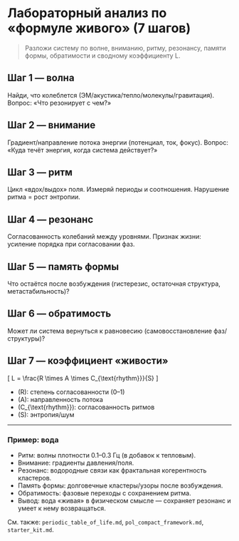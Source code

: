 # Лабораторный анализ по «формуле живого» (7 шагов)

> Разложи систему по волне, вниманию, ритму, резонансу, памяти формы, обратимости и сводному коэффициенту L.

## Шаг 1 — волна
Найди, что колеблется (ЭМ/акустика/тепло/молекулы/гравитация). Вопрос: «Что резонирует с чем?»

## Шаг 2 — внимание
Градиент/направление потока энергии (потенциал, ток, фокус). Вопрос: «Куда течёт энергия, когда система действует?»

## Шаг 3 — ритм
Цикл «вдох/выдох» поля. Измеряй периоды и соотношения. Нарушение ритма = рост энтропии.

## Шаг 4 — резонанс
Согласованность колебаний между уровнями. Признак жизни: усиление порядка при согласовании фаз.

## Шаг 5 — память формы
Что остаётся после возбуждения (гистерезис, остаточная структура, метастабильность)?

## Шаг 6 — обратимость
Может ли система вернуться к равновесию (самовосстановление фаз/структуры)?

## Шаг 7 — коэффициент «живости»
\[ L = \frac{R \times A \times C_{\text{rhythm}}}{S} \]
- \(R\): степень согласованности (0–1)
- \(A\): направленность потока
- \(C_{\text{rhythm}}\): согласованность ритмов
- \(S\): энтропия/шум

---

### Пример: вода
- Ритм: волны плотности 0.1–0.3 Гц (в добавок к тепловым).
- Внимание: градиенты давления/поля.
- Резонанс: водородные связи как фрактальная когерентность кластеров.
- Память формы: долговечные кластеры/узоры после возбуждения.
- Обратимость: фазовые переходы с сохранением ритма.
- Вывод: вода «живая» в физическом смысле — сохраняет резонанс и умеет к нему возвращаться.

См. также: `periodic_table_of_life.md`, `pol_compact_framework.md`, `starter_kit.md`.

